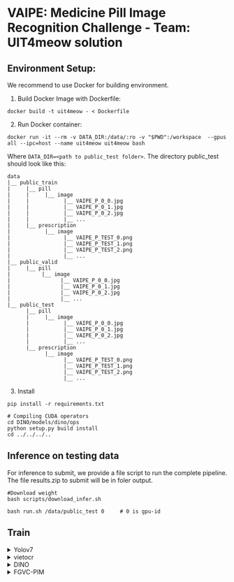 # VAIPE: Medicine Pill Image Recognition Challenge - Team: UIT4meow solution

## Environment Setup:
We recommend to use Docker for building environment.
1. Build Docker Image with Dockerfile:
```
docker build -t uit4meow - < Dockerfile
```
2. Run Docker container:
```
docker run -it --rm -v DATA_DIR:/data/:ro -v "$PWD":/workspace  --gpus all --ipc=host --name uit4meow uit4meow bash
```

Where `DATA_DIR=<path to public_test folder>`.
The directory public_test should look like this:
```text
data
|__ public_train
|     |__ pill 
|     |     |__ image
|     |           |__ VAIPE_P_0_0.jpg
|     |           |__ VAIPE_P_0_1.jpg
|     |           |__ VAIPE_P_0_2.jpg
|     |           |__ ...
|     |__ prescription
|           |__ image
|                 |__ VAIPE_P_TEST_0.png
|                 |__ VAIPE_P_TEST_1.png
|                 |__ VAIPE_P_TEST_2.png
|                 |__ ...
|__ public_valid
|     |__ pill 
|          |__ image
|                |__ VAIPE_P_0_0.jpg
|                |__ VAIPE_P_0_1.jpg
|                |__ VAIPE_P_0_2.jpg
|                |__ ...
|__ public_test
      |__ pill 
      |     |__ image
      |           |__ VAIPE_P_0_0.jpg
      |           |__ VAIPE_P_0_1.jpg
      |           |__ VAIPE_P_0_2.jpg
      |           |__ ...
      |__ prescription
            |__ image
                  |__ VAIPE_P_TEST_0.png
                  |__ VAIPE_P_TEST_1.png
                  |__ VAIPE_P_TEST_2.png
                  |__ ...
``` 

3. Install
```
pip install -r requirements.txt

# Compiling CUDA operators
cd DINO/models/dino/ops
python setup.py build install
cd ../../../..
```
## Inference on testing data
For inference to submit, we provide a file script to run the complete pipeline. The file results.zip to submit will be in foler output.
```
#Download weight
bash scripts/download_infer.sh

bash run.sh /data/public_test 0     # 0 is gpu-id
```

## Train
<details>
      <summary>Yolov7</summary>
    
      python tools/generate_train_detect_pres.py
      cd yolov7
      CUDA_VISIBLE_DEVICES=0,1 python -m torch.distributed.launch --nproc_per_node 2 train.py    \
            --epoch 50 --single-cls --workers 8 --device 0,1 --sync-bn     \
            --batch-size 8 --data data/coco.yaml --img 640 640      \
            --cfg cfg/training/yolov7x.yaml --weights ''     \
            --name yolov7x --hyp data/hyp.scratch.p5.yaml
</details>
<details>
      <summary>vietocr</summary>

      python tools/crop_pres.py
      CUDA_VISIBLE_DEVICES=0 python train_vietocr.py
</details>

<details>
      <summary>DINO</summary>

      prepare data
      ln -s /data/public_train ./dataset/dino/train2017
      ln -s /data/public_val ./dataset/dino/val2017
      cp -r ./DINO/annotations ./dataset/dino

      prepare pretrained
      bash scripts/download_train.sh
      cd DINO
      CUDA_VISIBLE_DEVICES=0,1 python -m torch.distributed.launch --nproc_per_node=2 main.py \
            --pretrain_model_path './checkpoint0011_4scale_swin'	\
            --finetune_ignore label_enc.weight class_embed	\
            --output_dir logs_swin/4scale -c config/DINO/DINO_4scale_swin.py --coco_path ../dataset/dino_data \
            --options dn_scalar=100 embed_init_tgt=TRUE \
            dn_label_coef=1.0 dn_bbox_coef=1.0 use_ema=False \
            dn_box_noise_scale=1.0 backbone_dir='./pretrained'

</details>
<details>
      <summary>FGVC-PIM</summary>

      python tools/crop.py
      cd classify
      CUDA_VISIBLE_DEVICES=0,1 python main.py --c ./configs/cfg.yaml
      
</details>

